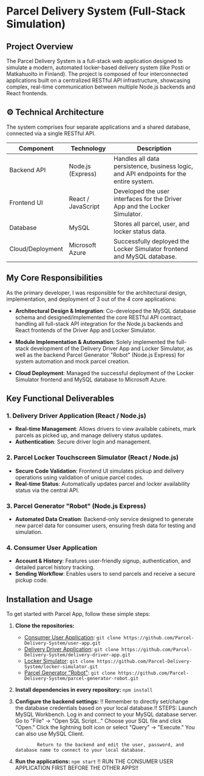 # Parcel Delivery System (Full-Stack Simulation)

## Project Overview
The Parcel Delivery System is a full-stack web application designed to simulate a modern, automated locker-based delivery system (like Posti or Matkahuolto in Finland). The project is composed of four interconnected applications built on a centralized RESTful API infrastructure, showcasing complex, real-time communication between multiple Node.js backends and React frontends.

## ⚙️ Technical Architecture
The system comprises four separate applications and a shared database, connected via a single RESTful API.

| Component | Technology | Description |
|-----------|------------|-------------|
| Backend API | Node.js (Express) | Handles all data persistence, business logic, and API endpoints for the entire system. |
| Frontend UI | React / JavaScript | Developed the user interfaces for the Driver App and the Locker Simulator. |
| Database | MySQL | Stores all parcel, user, and locker status data. |
| Cloud/Deployment | Microsoft Azure | Successfully deployed the Locker Simulator frontend and MySQL database. |

##  My Core Responsibilities
As the primary developer, I was responsible for the architectural design, implementation, and deployment of 3 out of the 4 core applications:

- **Architectural Design & Integration**: Co-developed the MySQL database schema and designed/implemented the core RESTful API contract, handling all full-stack API integration for the Node.js backends and React frontends of the Driver App and Locker Simulator.

- **Module Implementation & Automation**: Solely implemented the full-stack development of the Delivery Driver App and Locker Simulator, as well as the backend Parcel Generator "Robot" (Node.js Express) for system automation and mock parcel creation.

- **Cloud Deployment**: Managed the successful deployment of the Locker Simulator frontend and MySQL database to Microsoft Azure.

## Key Functional Deliverables

### 1. Delivery Driver Application (React / Node.js)
- **Real-time Management**: Allows drivers to view available cabinets, mark parcels as picked up, and manage delivery status updates.
- **Authentication**: Secure driver login and management.

### 2. Parcel Locker Touchscreen Simulator (React / Node.js)
- **Secure Code Validation**: Frontend UI simulates pickup and delivery operations using validation of unique parcel codes.
- **Real-time Status**: Automatically updates parcel and locker availability status via the central API.

### 3. Parcel Generator "Robot" (Node.js Express)
- **Automated Data Creation**: Backend-only service designed to generate new parcel data for consumer users, ensuring fresh data for testing and simulation.

### 4. Consumer User Application
- **Account & History**: Features user-friendly signup, authentication, and detailed parcel history tracking.
- **Sending Workflow**: Enables users to send parcels and receive a secure pickup code.

## Installation and Usage

To get started with Parcel App, follow these simple steps:

1. **Clone the repositories:**
   - [Consumer User Application](https://github.com/Parcel-Delivery-System/user-app): `git clone https://github.com/Parcel-Delivery-System/user-app.git`
   - [Delivery Driver Application](https://github.com/Parcel-Delivery-System/delivery-driver-app.git): `git clone https://github.com/Parcel-Delivery-System/delivery-driver-app.git`
   - [Locker Simulator](https://github.com/Parcel-Delivery-System/locker-simulator.git): `git clone https://github.com/Parcel-Delivery-System/locker-simulator.git`
   - [Parcel Generator "Robot"](https://github.com/Parcel-Delivery-System/parcel-generator-robot.git): `git clone https://github.com/Parcel-Delivery-System/parcel-generator-robot.git`

2. **Install dependencies in every repository:** `npm install` 

3. **Configure the backend settings:** !! Remember to directly set/change the database credentials based on your local database.!!
         STEPS: Launch MySQL Workbench.
               Log in and connect to your MySQL database server.
               Go to "File" -> "Open SQL Script..."
               Choose your SQL file and click "Open."
               Click the lightning bolt icon or select "Query" -> "Execute."
               You can also use MySQL Client.

               Return to the backend and edit the user, password, and database name to connect to your local database.

4. **Run the applications:** `npm start`   !! RUN THE CONSUMER USER APPLICATION FIRST BEFORE THE OTHER APPS!!

